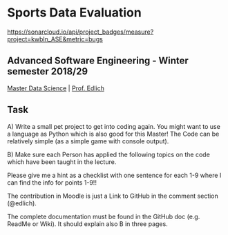 
# Sports Data Evaluation
https://sonarcloud.io/api/project_badges/measure?project=kwbln_ASE&metric=bugs

## Advanced Software Engineering - Winter semester 2018/29

[Master Data Science](https://studiengang.beuth-hochschule.de/ds-master/)  | [Prof. Edlich](https://github.com/edlich)

##  Task

A) Write a small pet project to get into coding again. You might want to use a language as Python which is also good for this Master! The Code can be relatively simple (as a simple game with console output).

B) Make sure each Person has applied the following topics on the code which have been taught in the lecture.

Please give me a hint as a checklist with one sentence for each 1-9 where I can find the info for points 1-9!!

The contribution in Moodle is just a Link to GitHub in the comment section (@edlich).

The complete documentation must be found in the GitHub doc (e.g. ReadMe or Wiki). It should explain also B in three pages.

